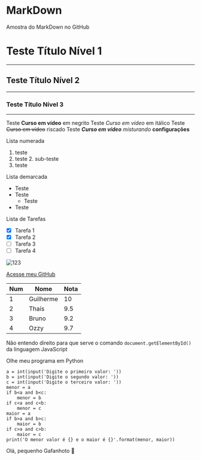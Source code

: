 # MarkDown
Amostra do MarkDown no GitHub

# Teste Título Nível 1
---
## Teste Título Nível 2
***
### Teste Título Nível 3
---

Teste  **Curso em vídeo** em negrito
Teste  *Curso em vídeo* em itálico
Teste  ~~Curso em vídeo~~ riscado
Teste  __*Curso em vídeo*__ *misturando* **configurações**

Lista numerada

1. teste 
2. teste 
   2. sub-teste 
3. teste

Lista demarcada

* Teste
* Teste
   * Teste
* Teste

Lista de Tarefas
- [x] Tarefa 1
- [x] Tarefa 2
- [ ] Tarefa 3
- [ ] Tarefa 4

![123](https://user-images.githubusercontent.com/59628617/96608062-59429c80-12cf-11eb-95c4-d0f0255d1b6f.png)


[Acesse meu GitHub](https://github.com/GuiBarreto)

Num | Nome | Nota
---|---|---
1 | Guilherme | 10
2 | Thaís | 9.5
3 | Bruno | 9.2
4 | Ozzy | 9.7

Não entendo direito para que serve o comando `document.getElementById()` da linguagem JavaScript


Olhe meu programa em Python
```
a = int(input('Digite o primeiro valor: '))
b = int(input('Digite o segundo valor: '))
c = int(input('Digite o terceiro valor: '))
menor = a
if b<a and b<c:
    menor = b
if c<a and c<b:
    menor = c
maior = a
if b>a and b>c:
    maior = b
if c>a and c>b:
    maior = c
print('O menor valor é {} e o maior é {}'.format(menor, maior))
```
Olá, pequenho Gafanhoto 🖖 




